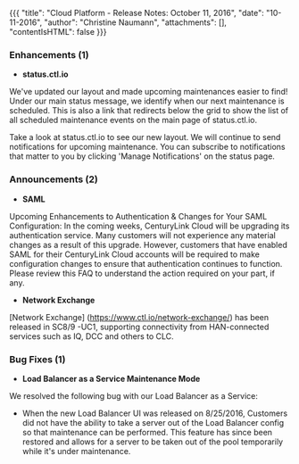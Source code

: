 {{{
"title": "Cloud Platform - Release Notes: October 11, 2016",
"date": "10-11-2016",
"author": "Christine Naumann",
"attachments": [],
"contentIsHTML": false
}}}


### Enhancements (1)

* __status.ctl.io__

We've updated our layout and made upcoming maintenances easier to find! Under our main status message, we identify when our next maintenance is scheduled. This is also a link that redirects below the grid to show the list of all scheduled maintenance events on the main page of status.ctl.io.

Take a look at status.ctl.io to see our new layout. We will continue to send notifications for upcoming maintenance. You can subscribe to notifications that matter to you by clicking 'Manage Notifications' on the status page.

### Announcements (2)

* __SAML__

Upcoming Enhancements to Authentication & Changes for Your SAML Configuration: In the coming weeks, CenturyLink Cloud will be upgrading its authentication service. Many customers will not experience any material changes as a result of this upgrade. However, customers that have enabled SAML for their CenturyLink Cloud accounts will be required to make configuration changes to ensure that authentication continues to function. Please review this FAQ to understand the action required on your part, if any.

* __Network Exchange__

[Network Exchange] (https://www.ctl.io/network-exchange/) has been released in SC8/9 -UC1, supporting connectivity from HAN-connected services such as IQ, DCC and others to CLC.

### Bug Fixes (1)

* __Load Balancer as a Service Maintenance Mode__

We resolved the following bug with our Load Balancer as a Service:

- When the new Load Balancer UI was released on 8/25/2016, Customers did not have the ability to take a server out of the Load Balancer config so that maintenance can be performed.  This feature has since been restored and allows for a server to be taken out of the pool temporarily while it's under maintenance.
